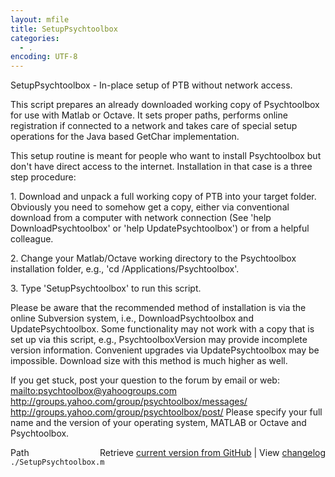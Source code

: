 ```yaml
---
layout: mfile
title: SetupPsychtoolbox
categories:
  - .
encoding: UTF-8
---
```


SetupPsychtoolbox - In-place setup of PTB without network access.

This script prepares an already downloaded working copy of Psychtoolbox
for use with Matlab or Octave. It sets proper paths, performs online
registration if connected to a network and takes care of special setup
operations for the Java based GetChar implementation.

This setup routine is meant for people who want to install Psychtoolbox
but don't have direct access to the internet. Installation in that case
is a three step procedure:

1\. Download and unpack a full working copy of PTB into your target
folder. Obviously you need to somehow get a copy, either via conventional
download from a computer with network connection (See 'help
DownloadPsychtoolbox' or 'help UpdatePsychtoolbox') or from a helpful
colleague.

2\. Change your Matlab/Octave working directory to the Psychtoolbox installation
folder, e.g., 'cd /Applications/Psychtoolbox'.

3\. Type 'SetupPsychtoolbox' to run this script.

Please be aware that the recommended method of installation is via the
online Subversion system, i.e., DownloadPsychtoolbox and
UpdatePsychtoolbox. Some functionality may not work with a copy that is
set up via this script, e.g., PsychtoolboxVersion may provide incomplete
version information. Convenient upgrades via UpdatePsychtoolbox may be
impossible. Download size with this method is much higher as well.

If you get stuck, post your question to the forum by email or web:
<mailto:psychtoolbox@yahoogroups.com>
<http://groups.yahoo.com/group/psychtoolbox/messages/>
<http://groups.yahoo.com/group/psychtoolbox/post/>
Please specify your full name and the version of your operating system,
MATLAB or Octave and Psychtoolbox.



<div class="code_header" style="text-align:right;">
  <span style="float:left;">Path&nbsp;&nbsp;</span> <span class="counter">Retrieve <a href=
  "https://raw.github.com/Psychtoolbox-3/Psychtoolbox-3/beta/./SetupPsychtoolbox.m">current version from GitHub</a> | View <a href=
  "https://github.com/Psychtoolbox-3/Psychtoolbox-3/commits/beta/./SetupPsychtoolbox.m">changelog</a></span>
</div>
<div class="code">
  <code>./SetupPsychtoolbox.m</code>
</div>

